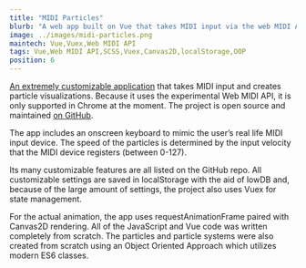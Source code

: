 ```yaml
---
title: "MIDI Particles"
blurb: "A web app built on Vue that takes MIDI input via the web MIDI API to create particle visualizations."
image: ../images/midi-particles.png
maintech: Vue,Vuex,Web MIDI API
tags: Vue,Web MIDI API,SCSS,Vuex,Canvas2D,localStorage,OOP
position: 6
---
```

[An extremely customizable application](https://midiparticles.netlify.com/) that takes MIDI input and creates particle visualizations. Because it uses the experimental Web MIDI API, it is only supported in Chrome at the moment. The project is open source and maintained [on GitHub](https://github.com/sparlos/MIDI-Particles).

The app includes an onscreen keyboard to mimic the user’s real life MIDI input device. The speed of the particles is determined by the input velocity that the MIDI device registers (between 0-127).

Its many customizable features are all  listed on the GitHub repo. All customizable settings are saved in localStorage with the aid of lowDB and, because of the large amount of settings, the project also uses Vuex for state management.

For the actual animation, the app uses requestAnimationFrame paired with Canvas2D rendering. All of the JavaScript and Vue code was written completely from scratch. The particles and particle systems were also created from scratch using an Object Oriented Approach which utilizes modern ES6 classes.
